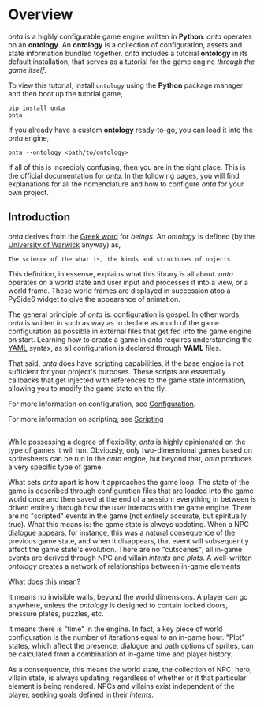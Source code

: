 # Overview

_onta_ is a highly configurable game engine written in **Python**. _onta_ operates on an **ontology**. An **ontology** is a collection of configuration, assets and state information bundled together. _onta_ includes a tutorial **ontology** in its default installation, that serves as a tutorial for the game engine _through the game itself_.

To view this tutorial, install `ontology` using the **Python** package manager and then boot up the tutorial game,

```shell
pip install onta
onta
```

If you already have a custom **ontology** ready-to-go, you can load it into the _onta_ engine,

```
onta --ontology <path/to/ontology>
```

If all of this is incredibly confusing, then you are in the right place. This is the official documentation for _onta_. In the following pages, you will find explanations for all the nomenclature and how to configure _onta_ for your own project.

## Introduction

_onta_ derives from the [Greek word]() for _beings_. An _ontology_ is defined (by the [University of Warwick]() anyway) as,

`The science of the what is, the kinds and structures of objects`

This definition, in essense, explains what this library is all about. _onta_ operates on a world state and user input and processes it into a view, or a world frame. These world frames are displayed in succession atop a PySide6 widget to give the appearance of animation. 

The general principle of _onta_ is: configuration is gospel. In other words, _onta_ is written in such as way as to declare as much of the game configuration as possible in external files that get fed into the game engine on start. Learning how to create a game in _onta_ requires understanding the [YAML]() syntax, as all configuration is declared through **YAML** files. 

That said, _onta_ does have scripting capabilities, if the base engine is not sufficient for your project's purposes. These scripts are essentially callbacks that get injected with references to the game state information, allowing you to modify the game state on the fly. 

For more information on configuration, see [Configuration](./CONFIGURATION.md).

For more information on scripting, see [Scripting](./SCRIPTING.md)

## 

While possessing a degree of flexibility, _onta_ is highly opinionated on the type of games it will run. Obviously, only two-dimensional games based on spritesheets can be run in the _onta_ engine, but beyond that, _onta_ produces a very specific type of game. 

What sets _onta_ apart is how it approaches the game loop. The state of the game is described through configuration files that are loaded into the game world once and then saved at the end of a session; everything in between is driven entirely through how the user interacts with the game engine. There are no "scripted" events in the game (not entirely accurate, but spiritually true). What this means is: the game state is always updating. When a NPC dialogue appears, for instance, this was a natural consequence of the previous game state, and when it disappears, that event will subsequently affect the game state's evolution. There are no "cutscenes"; all in-game events are derived through NPC and villain _intents_ and _plots_. A well-written _ontology_ creates a network of relationships between in-game elements

What does this mean? 

It means no invisible walls, beyond the world dimensions. A player can go anywhere, unless the _ontology_ is designed to contain locked doors, pressure plates, puzzles, etc. 

It means there is "time" in the engine. In fact, a key piece of world configuration is the number of iterations equal to an in-game hour. "Plot" states, which affect the presence, dialogue and path options of sprites, can be calculated from a combination of in-game time and player history. 

As a consequence, this means the world state, the collection of NPC, hero, villain state, is always updating, regardless of whether or it that particular element is being rendered. NPCs and villains exist independent of the player, seeking goals defined in their _intents_.